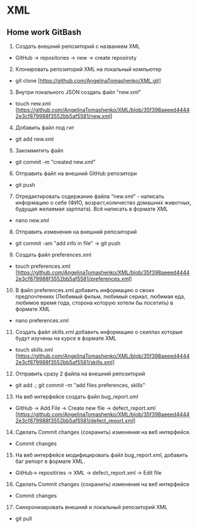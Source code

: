 # XML
## Home work GitBash

1. Создать внешний репозиторий c названием XML
* GitHub -> repositories -> new -> create reposiroty
2. Клонировать репозиторий XML на локальный компьютер
* git clone [https://github.com/AngelinaTomashenko/XML.git]
3. Внутри локального JSON создать файл “new.xml”
*  touch new.xml [https://github.com/AngelinaTomashenko/XML/blob/35f398aeeed44442e3cf879988f3552bb5af5581/new.xml]
4. Добавить файл под гит 
* git add new.xml
5. Закоммитить файл 
* git commit -m "created new.xml"
6. Отправить файл на внешний GitHub репозитори
* git push
7. Отредактировать содержание файла “new.xml” - написать информацию о себе (ФИО, возраст,количество домашних животных, будущая желаемая зарплата). Всё написать в формате XML
* nano new.xml
8. Отправить изменения на внешний репозиторий 
* git commit -am "add info in file" -> git push
9. Создать файл preferences.xml
* touch preferences.xml [https://github.com/AngelinaTomashenko/XML/blob/35f398aeeed44442e3cf879988f3552bb5af5581/preferences.xml]
10. В файл preferences.xml добавить информацию о своих предпочтениях (Любимый фильм, любимый сериал, любимая еда, любимое время года, сторона которую хотели бы посетить) в формате XML
* nano preferences.xml
11. Создать файл skills.xml добавить информацию о скиллах которые будут изучены на курсе в формате XML
* touch skills.xml [https://github.com/AngelinaTomashenko/XML/blob/35f398aeeed44442e3cf879988f3552bb5af5581/skills.xml]
12. Отправить сразу 2 файла на внешний репозиторий
* git add .; git commit -m "add files preferences, skills"
13. На веб интерфейсе создать файл bug_report.xml
* GitHub -> Add File -> Create new file -> defect_report.xml [https://github.com/AngelinaTomashenko/XML/blob/35f398aeeed44442e3cf879988f3552bb5af5581/defect_report.xml]
14. Сделать Commit changes (сохранить) изменения на веб интерфейсе.
* Commit changes
15. На веб интерфейсе модифицировать файл bug_report.xml, добавить баг репорт в формате XML.
* GitHub-> repositiries -> XML -> defect_report.xml -> Edit file
16. Сделать Commit changes (сохранить) изменения на веб интерфейсе
* Commit changes
17. Синхронизировать внешний и локальный репозиторий XML
* git pull

